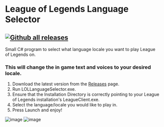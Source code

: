 ﻿# League of Legends Language Selector
 
## [![Github all releases](https://img.shields.io/github/downloads/railgun1v9/LOLLanguageSelector/total.svg)](https://GitHub.com/railgun1v9/LOLLanguageSelector/releases/)

Small C# program to select what language locale you want to play League of Legends on. 
### **This will change the in game text and voices to your desired locale.**

1. Download the latest version from the [Releases](https://github.com/railgun1v9/LOLLanguageSelector/releases) page.
2. Run LOLLanguageSelector.exe.
3. Ensure that the Installation Directory is correctly pointing to your League of Legends installation's LeagueClient.exe.
4. Select the language/locale you would like to play in.
5. Press Launch and enjoy!

![image](https://user-images.githubusercontent.com/44673950/70661983-5dc01280-1c33-11ea-9eb8-348245a31cd4.png)
![image](https://user-images.githubusercontent.com/44673950/70661549-83005100-1c32-11ea-8b7e-86671b1594fc.png)
